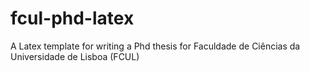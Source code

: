# fcul-phd-latex
A Latex template for writing a Phd thesis for Faculdade de Ciências da Universidade de Lisboa (FCUL)
